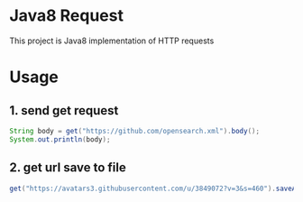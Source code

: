 # Java8 Request

This project is Java8 implementation of HTTP requests

# Usage

## 1. send get request 

```java
String body = get("https://github.com/opensearch.xml").body();
System.out.println(body);
```

## 2. get url save to file

```java
get("https://avatars3.githubusercontent.com/u/3849072?v=3&s=460").saveAsDisk(new File("D:/avatar.png"));
```


